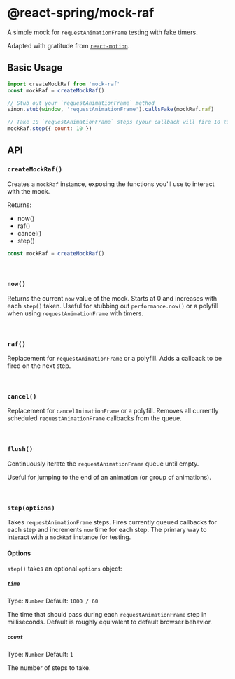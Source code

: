 # @react-spring/mock-raf

A simple mock for `requestAnimationFrame` testing with fake timers.

Adapted with gratitude from [`react-motion`](https://github.com/chenglou/react-motion/blob/dafff3f2b00ac11f39d91f3363cc97de664b2406/test/createMockRaf.js).

## Basic Usage

```js
import createMockRaf from 'mock-raf'
const mockRaf = createMockRaf()

// Stub out your `requestAnimationFrame` method
sinon.stub(window, 'requestAnimationFrame').callsFake(mockRaf.raf)

// Take 10 `requestAnimationFrame` steps (your callback will fire 10 times)
mockRaf.step({ count: 10 })
```

## API

### `createMockRaf()`

Creates a `mockRaf` instance, exposing the functions you'll use to interact with the mock.

Returns:

- now()
- raf()
- cancel()
- step()

```js
const mockRaf = createMockRaf()
```

&nbsp;

### `now()`

Returns the current `now` value of the mock. Starts at 0 and increases with each `step()` taken. Useful for stubbing out `performance.now()` or a polyfill when using `requestAnimationFrame` with timers.

&nbsp;

### `raf()`

Replacement for `requestAnimationFrame` or a polyfill. Adds a callback to be fired on the next step.

&nbsp;

### `cancel()`

Replacement for `cancelAnimationFrame` or a polyfill. Removes all currently scheduled `requestAnimationFrame` callbacks from the queue.

&nbsp;

### `flush()`

Continuously iterate the `requestAnimationFrame` queue until empty.

Useful for jumping to the end of an animation (or group of animations).

&nbsp;

### `step(options)`

Takes `requestAnimationFrame` steps. Fires currently queued callbacks for each step and increments `now` time for each step. The primary way to interact with a `mockRaf` instance for testing.

#### Options

`step()` takes an optional `options` object:

##### `time`

Type: `Number` Default: `1000 / 60`

The time that should pass during each `requestAnimationFrame` step in milliseconds. Default is roughly equivalent to default browser behavior.

##### `count`

Type: `Number` Default: `1`

The number of steps to take.
